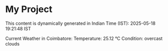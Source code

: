 # My Project

This content is dynamically generated in Indian Time (IST): 2025-05-18 19:21:48 IST


Current Weather in Coimbatore:
Temperature: 25.12 °C
Condition: overcast clouds
